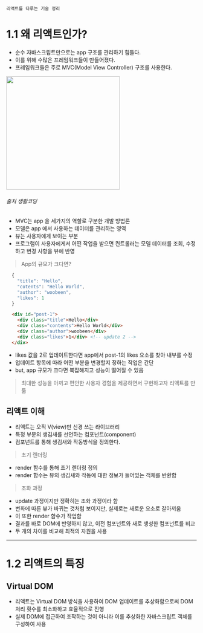 ```
리액트를 다루는 기술 정리
```
# 1.1 왜 리액트인가?
* 순수 자바스크립트만으로는 app 구조를 관리하기 힘들다.
* 이를 위해 수많은 프레임워크들이 만들어졌다.
* 프레임워크들은 주로 MVC(Model View Controller) 구조를 사용한다.
<div>
<img src="https://user-images.githubusercontent.com/52212226/102311524-5f43b980-3fb0-11eb-9add-2ac5c7503b8a.PNG" width="300"> 
</div>

###### 출처 생활코딩

* MVC는 app 을 세가지의 역할로 구분한 개발 방법론
* 모델은 app 에서 사용하는 데이터를 관리하는 영역
* 뷰는 사용자에게 보이는 부분
* 프로그램이 사용자에게서 어떤 작업을 받으면 컨트롤러는 모델 데이터를 조회, 수정하고 변경 사항을 뷰에 반영

> App의 규모가 크다면?
```javascript
  {
    "title": "Hello",
    "cotents": "Hello World",
    "author": "woobeen",
    "likes": 1
  }
```
```html
  <div id="post-1">
    <div class="title">Hello</div>
    <div class="contents">Hello World</div>
    <div class="author">woobeen</div>
    <div class="likes">1</div> <!-- update 2 -->
  </div>
```
* likes 값을 2로 업데이트한다면 app에서 post-1의 likes 요소를 찾아 내부를 수정
* 업데이트 항목에 따라 어떤 부분을 변경할지 정하는 작업은 간단
* but, app 규모가 크다면 복잡해지고 성능이 떨어질 수 있음 

> 최대한 성능을 아끼고 편안한 사용자 경험을 제공하면서 구현하고자 리액트를 만듦

## 리액트 이해
* 리액트는 오직 V(view)만 신경 쓰는 라이브러리
* 특정 부분의 생김새를 선언하는 컴포넌트(component)
* 컴포넌트를 통해 생김새와 작동방식을 정의한다.

> 초기 렌더링
* render 함수를 통해 초기 렌더링 정의
* render 함수는 뷰의 생김새와 작동에 대한 정보가 들어있는 객체를 반환함

> 조화 과정
* update 과정이지만 정확히는 조화 과정이라 함
* 변화에 따른 뷰가 바뀌는 것처럼 보이지만, 실제로는 새로운 요소로 갈아끼움
* 이 또한 render 함수가 작업함
* 결과를 바로 DOM에 반영하지 않고, 이전 컴포넌트와 새로 생성한 컴포넌트를 비교
* 두 개의 차이를 비교해 최적의 자원을 사용
------------------------

# 1.2 리액트의 특징
## Virtual DOM
* 리액트는 Virtual DOM 방식을 사용하여 DOM 업데이트를 추상화함으로써 DOM 처리 횟수를 최소화하고 효율적으로 진행
* 실제 DOM에 접근하여 조작하는 것이 아니라 이를 추상화한 자바스크립트 객체를 구성하여 사용
